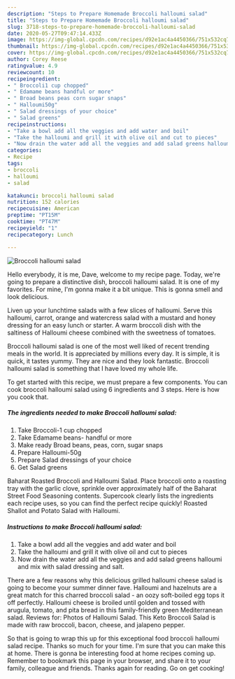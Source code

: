```yaml
---
description: "Steps to Prepare Homemade Broccoli halloumi salad"
title: "Steps to Prepare Homemade Broccoli halloumi salad"
slug: 3718-steps-to-prepare-homemade-broccoli-halloumi-salad
date: 2020-05-27T09:47:14.433Z
image: https://img-global.cpcdn.com/recipes/d92e1ac4a4450366/751x532cq70/broccoli-halloumi-salad-recipe-main-photo.jpg
thumbnail: https://img-global.cpcdn.com/recipes/d92e1ac4a4450366/751x532cq70/broccoli-halloumi-salad-recipe-main-photo.jpg
cover: https://img-global.cpcdn.com/recipes/d92e1ac4a4450366/751x532cq70/broccoli-halloumi-salad-recipe-main-photo.jpg
author: Corey Reese
ratingvalue: 4.9
reviewcount: 10
recipeingredient:
- " Broccoli1 cup chopped"
- " Edamame beans handful or more"
- " Broad beans peas corn sugar snaps"
- " Halloumi50g"
- " Salad dressings of your choice"
- " Salad greens"
recipeinstructions:
- "Take a bowl add all the veggies and add water and boil"
- "Take the halloumi and grill it with olive oil and cut to pieces"
- "Now drain the water add all the veggies and add salad greens halloumi and mix with salad dressing and salt."
categories:
- Recipe
tags:
- broccoli
- halloumi
- salad

katakunci: broccoli halloumi salad 
nutrition: 152 calories
recipecuisine: American
preptime: "PT15M"
cooktime: "PT47M"
recipeyield: "1"
recipecategory: Lunch

---
```



![Broccoli halloumi salad](https://img-global.cpcdn.com/recipes/d92e1ac4a4450366/751x532cq70/broccoli-halloumi-salad-recipe-main-photo.jpg)

Hello everybody, it is me, Dave, welcome to my recipe page. Today, we're going to prepare a distinctive dish, broccoli halloumi salad. It is one of my favorites. For mine, I'm gonna make it a bit unique. This is gonna smell and look delicious.

Liven up your lunchtime salads with a few slices of halloumi. Serve this halloumi, carrot, orange and watercress salad with a mustard and honey dressing for an easy lunch or starter. A warm broccoli dish with the saltiness of Halloumi cheese combined with the sweetness of tomatoes.

Broccoli halloumi salad is one of the most well liked of recent trending meals in the world. It is appreciated by millions every day. It is simple, it is quick, it tastes yummy. They are nice and they look fantastic. Broccoli halloumi salad is something that I have loved my whole life.


To get started with this recipe, we must prepare a few components. You can cook broccoli halloumi salad using 6 ingredients and 3 steps. Here is how you cook that.

<!--inarticleads1-->

##### The ingredients needed to make Broccoli halloumi salad:

1. Take  Broccoli-1 cup chopped
1. Take  Edamame beans- handful or more
1. Make ready  Broad beans, peas, corn, sugar snaps
1. Prepare  Halloumi-50g
1. Prepare  Salad dressings of your choice
1. Get  Salad greens


Baharat Roasted Broccoli and Halloumi Salad. Place broccoli onto a roasting tray with the garlic clove, sprinkle over approximately half of the Baharat Street Food Seasoning contents. Supercook clearly lists the ingredients each recipe uses, so you can find the perfect recipe quickly! Roasted Shallot and Potato Salad with Halloumi. 

<!--inarticleads2-->

##### Instructions to make Broccoli halloumi salad:

1. Take a bowl add all the veggies and add water and boil
1. Take the halloumi and grill it with olive oil and cut to pieces
1. Now drain the water add all the veggies and add salad greens halloumi and mix with salad dressing and salt.


There are a few reasons why this delicious grilled halloumi cheese salad is going to become your summer dinner fave. Halloumi and hazelnuts are a great match for this charred broccoli salad - an oozy soft-boiled egg tops it off perfectly. Halloumi cheese is broiled until golden and tossed with arugula, tomato, and pita bread in this family-friendly green Mediterranean salad. Reviews for: Photos of Halloumi Salad. This Keto Broccoli Salad is made with raw broccoli, bacon, cheese, and jalapeno pepper. 

So that is going to wrap this up for this exceptional food broccoli halloumi salad recipe. Thanks so much for your time. I'm sure that you can make this at home. There is gonna be interesting food at home recipes coming up. Remember to bookmark this page in your browser, and share it to your family, colleague and friends. Thanks again for reading. Go on get cooking!

